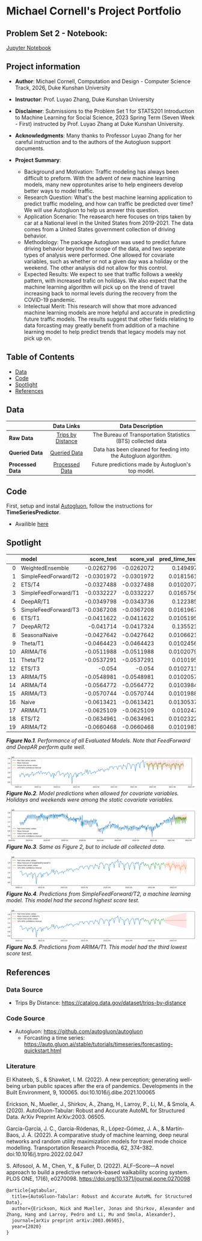 # Michael Cornell's Project Portfolio

## Problem Set 2 - Notebook:

[Jupyter Notebook](https://github.com/Rising-Stars-by-Sunshine/stats201-PS2-MichaelCornell/blob/main/code/autogluonTrafficModelPredictor.ipynb)

## Project information
- **Author**: Michael Cornell, Computation and Design - Computer Science Track, 2026, Duke Kunshan University
- **Instructor**: Prof. Luyao Zhang, Duke Kunshan University
- **Disclaimer**: Submissions to the Problem Set 1 for STATS201 Introduction to Machine Learning for Social Science, 2023 Spring Term (Seven Week - First) instructed by Prof. Luyao Zhang at Duke Kunshan University.
- **Acknowledgments**: 
Many thanks to Professor Luyao Zhang for her careful instruction and to the authors of the Autogluon support documents.

- **Project Summary**: 
  - Background and Motivation: Traffic modeling has always been difficult to preform. With the advent of new machine learning models, many new opprotunites arise to help engineers develop better ways to model traffic. 
  - Research Question: What's the best machine learning application to predict traffic modeling, and how can traffic be predicted over time? We will use Autogluon to help us answer this question.
  - Application Scenario: The reasearch here focuses on trips taken by car at a National level in the United States from 2019-2021. The data comes from a United States government collection of driving behavior. 
  - Methodology: The package Autogluon was used to predict future driving behavior beyond the scope of the data, and two seperate types of analysis were performed. One allowed for covariate variables, such as whether or not a given day was a holiday or the weekend. The other analysis did not allow for this control. 
  - Expected Results: We expect to see that traffic follows a weekly pattern, with increased trafic on holidays. We also expect that the machine learning algorithm will pick up on the trend of travel increasing back to normal levels during the recovery from the COVID-19 pandemic. 
  - Intelectual Merit: This research will show that more advanced machine learning models are more helpful and accurate in predicting future traffic models. The results suggest that other fields relating to data forcasting may greatly benefit from addition of a machine learning model to help predict trends that legacy models may not pick up on.

## Table of Contents
- [Data](https://github.com/Rising-Stars-by-Sunshine/stats201-PS2-MichaelCornell#data)
- [Code](https://github.com/Rising-Stars-by-Sunshine/stats201-PS2-MichaelCornell#code)
- [Spotlight](https://github.com/Rising-Stars-by-Sunshine/stats201-PS2-MichaelCornell#spotlight)
- [References](https://github.com/Rising-Stars-by-Sunshine/stats201-PS2-MichaelCornell#references)



## Data
<div class="table-wrapper" markdown="block">

|                    |                                                    **Data Links**                                                              |                       **Data Description**                                      |
|--------------------|:------------------------------------------------------------------------------------------------------------------------------:|:-------------------------------------------------------------------------------:|
| **Raw Data**       | [Trips by Distance](https://catalog.data.gov/dataset/trips-by-distance)                                                      | The Bureau of Transportation Statistics (BTS) collected data |
| **Queried Data**   | [Queried Data](https://github.com/Rising-Stars-by-Sunshine/stats201-PS2-MichaelCornell/blob/main/data/Queried_Data)   | Data has been cleaned for feeding into the Autogluon algorithm.            |
| **Processed Data** | [Processed Data](https://github.com/Rising-Stars-by-Sunshine/stats201-PS2-MichaelCornell/tree/main/data/Processed_Data)        | Future predictions made by Autogluon's top model. |

</div>

## Code
First, setup and instal [Autogluon](https://github.com/autogluon/autogluon#example), follow the instructions for **TimeSeriesPredictor**.
- Availible [here](https://github.com/Rising-Stars-by-Sunshine/stats201-PS2-MichaelCornell/blob/main/code/autogluonTrafficModelPredictor.ipynb)

## Spotlight

|    | model                |   score_test |   score_val |   pred_time_test |   pred_time_val |   fit_time_marginal |   fit_order |
|---:|:---------------------|-------------:|------------:|-----------------:|----------------:|--------------------:|------------:|
|  0 | WeightedEnsemble     |   -0.0262796 |  -0.0262072 |        0.149497  |       0.151515  |         6.32498     |          20 |
|  1 | SimpleFeedForward/T2 |   -0.0301972 |  -0.0301972 |        0.0181561 |       0.0157161 |        37.4345      |          18 |
|  2 | ETS/T4               |   -0.0327488 |  -0.0327488 |        0.0102077 |       0.0749049 |         0.000177383 |           6 |
|  3 | SimpleFeedForward/T1 |   -0.0332227 |  -0.0332227 |        0.0165756 |       0.0163398 |        33.4099      |          17 |
|  4 | DeepAR/T1            |   -0.0349798 |  -0.0343736 |        0.122385  |       0.120849  |       363.592       |          15 |
|  5 | SimpleFeedForward/T3 |   -0.0367208 |  -0.0367208 |        0.0161967 |       0.0159767 |        34.2694      |          19 |
|  6 | ETS/T1               |   -0.0411622 |  -0.0411622 |        0.0105195 |       0.0864201 |         0.000215292 |           3 |
|  7 | DeepAR/T2            |   -0.041714  |  -0.0417324 |        0.135521  |       0.135799  |       430.265       |          16 |
|  8 | SeasonalNaive        |   -0.0427642 |  -0.0427642 |        0.0106621 |       2.82532   |         0.00245452  |           2 |
|  9 | Theta/T1             |   -0.0464423 |  -0.0464423 |        0.0102456 |       0.0998085 |         0.000169516 |           7 |
| 10 | ARIMA/T6             |   -0.0511988 |  -0.0511988 |        0.0102079 |       0.290755  |         0.00019145  |          14 |
| 11 | Theta/T2             |   -0.0537291 |  -0.0537291 |        0.010195  |       0.106301  |         0.000175238 |           8 |
| 12 | ETS/T3               |   -0.054     |  -0.054     |        0.0102711 |       0.0333762 |         0.00022006  |           5 |
| 13 | ARIMA/T5             |   -0.0548981 |  -0.0548981 |        0.0102057 |       0.146896  |         0.000212193 |          13 |
| 14 | ARIMA/T4             |   -0.0564772 |  -0.0564772 |        0.0103984 |       0.436915  |         0.000208855 |          12 |
| 15 | ARIMA/T3             |   -0.0570744 |  -0.0570744 |        0.0101988 |       0.279418  |         0.000211477 |          11 |
| 16 | Naive                |   -0.0613421 |  -0.0613421 |        0.0130537 |       3.09628   |         0.00106454  |           1 |
| 17 | ARIMA/T1             |   -0.0625109 |  -0.0625109 |        0.010247  |       0.101825  |         0.000183105 |           9 |
| 18 | ETS/T2               |   -0.0634961 |  -0.0634961 |        0.0102322 |       0.0420156 |         0.00022459  |           4 |
| 19 | ARIMA/T2             |   -0.0660468 |  -0.0660468 |        0.0101981 |       1.01988   |         0.000184059 |          10 |

***Figure No.1**. Performance of all Evaluated Models. Note that FeedForward and DeepAR perform quite well.* 

<img src="https://raw.githubusercontent.com/Rising-Stars-by-Sunshine/stats201-PS2-MichaelCornell/main/spotlight/figures/figure2.png" alt="Figure2"/><br/>
***Figure No.2**. Model predictions when allowed for covariate variables. Holidays and weekends were among the static covariate variables.*   


<img src="https://raw.githubusercontent.com/Rising-Stars-by-Sunshine/stats201-PS2-MichaelCornell/main/spotlight/figures/figure3.png" alt="Figure2"/><br/>
***Figure No.3**. Same as Figure 2, but to include all collected data.*


<img src="https://raw.githubusercontent.com/Rising-Stars-by-Sunshine/stats201-PS2-MichaelCornell/main/spotlight/figures/figure4.png" alt="Figure2"/><br/>
***Figure No.4**. Predictions from SimpleFeedForward/T2, a machine learning model. This model had the second highest score test.*


<img src="https://raw.githubusercontent.com/Rising-Stars-by-Sunshine/stats201-PS2-MichaelCornell/main/spotlight/figures/figure5.png" alt="Figure2"/><br/>
***Figure No.5**. Predictions from ARIMA/T1. This model had the third lowest score test.*


## References

### Data Source
- Trips By Distance: https://catalog.data.gov/dataset/trips-by-distance
### Code Source
- Autogluon: https://github.com/autogluon/autogluon
  - Forcasting a time series: https://auto.gluon.ai/stable/tutorials/timeseries/forecasting-quickstart.html
### Literature

El Khateeb, S., & Shawket, I. M. (2022). A new perception; generating well-being urban public spaces after the era of pandemics. Developments in the Built Environment, 9, 100065. doi:10.1016/j.dibe.2021.100065

Erickson, N., Mueller, J., Shirkov, A., Zhang, H., Larroy, P., Li, M., & Smola, A. (2020). AutoGluon-Tabular: Robust and Accurate AutoML for Structured Data. ArXiv Preprint ArXiv:2003. 06505.

García-García, J. C., García-Ródenas, R., López-Gómez, J. A., & Martín-Baos, J. Á. (2022). A comparative study of machine learning, deep neural networks and random utility maximization models for travel mode choice modelling. Transportation Research Procedia, 62, 374–382. doi:10.1016/j.trpro.2022.02.047

S. Alfosool, A. M., Chen, Y., & Fuller, D. (2022). ALF–Score—A novel approach to build a predictive network–based walkability scoring system. PLOS ONE, 17(6), e0270098. https://doi.org/10.1371/journal.pone.0270098

```
@article{agtabular,
  title={AutoGluon-Tabular: Robust and Accurate AutoML for Structured Data},
  author={Erickson, Nick and Mueller, Jonas and Shirkov, Alexander and Zhang, Hang and Larroy, Pedro and Li, Mu and Smola, Alexander},
  journal={arXiv preprint arXiv:2003.06505},
  year={2020}
}
```


